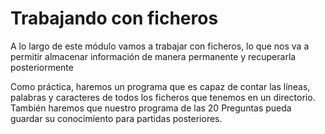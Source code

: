 # Trabajando con ficheros

A lo largo de este módulo vamos a trabajar con ficheros, lo que nos va a permitir almacenar información de manera permanente y recuperarla posteriormente

Como práctica, haremos un programa que es capaz de contar las líneas, palabras y caracteres de todos los ficheros que tenemos en un directorio. También haremos que nuestro programa de las 20 Preguntas pueda guardar su conocimiento para partidas posteriores.


